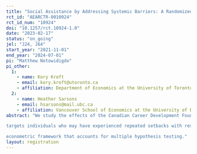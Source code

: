 ```yaml
---
title: "Social Assistance by Addressing Systemic Barriers: A Randomized Control Trial of the In Motion & Momentum+ Program"
rct_id: "AEARCTR-0010924"
rct_id_num: "10924"
doi: "10.1257/rct.10924-1.0"
date: "2023-02-17"
status: "on_going"
jel: "J24, J64"
start_year: "2021-11-01"
end_year: "2024-07-01"
pi: "Matthew Notowidigdo"
pi_other:
  1:
    - name: Kory Kroft
    - email: kory.kroft@utoronto.ca
    - affiliation: Department of Economics at the University of Toronto
  2:
    - name: Heather Sarsons
    - email: hsarsons@mail.ubc.ca
    - affiliation: Vancouver School of Economics at the University of British Columbia
abstract: "We study the effects of the Canadian Career Development Foundation (CCDF) program In Motion and Momentum Plus (IM&M+). The program
targets individuals who may have experienced repeated setbacks with respect to traditional learning and/or work and provides activities aiming to improve their pre-employability skills. We propose an analysis of the effectiveness of the program through a randomized control trial (RCT) looking at several outcomes, such as, pre-employability skills, education, employment, earnings, and others. We combine online surveys with government administrative data and perform a cost-benefit analysis. To evaluate the results of the RCT, we present a straightforward
econometric framework that accounts for multiple hypothesis testing."
layout: registration
---
```


